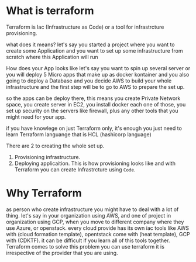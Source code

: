 # What is terraform
Terraform is Iac (Infrastructure as Code) or a tool for infrastrcture provisioning.

what does it means?
let's say you started a project where you want to create some Application and you want to set up some infrastructure from scratch where this Application will run 

How does your App looks like
let's say you want to spin up several server or you will deploy 5 Micro apps that make up as docker kontainer 
and you also going to deploy a Database and you decide AWS to build your whole infrastructure and the first step will be to go to AWS to prepare the set up.

so the apps can be deploy there, this means you create Private Network space, you create server in EC2, you install docker each one of those, you set up security on the servers like firewall, plus any other tools that you might need for your app.

if you have knowlege on just Terraform only, it's enough you just need to learn Terraform languange that is HCL (hashicorp language)

There are 2 to creating the whole set up. 
1. Provisioning infrastructure. 
2. Deploying applicaition. 
This is how provisioning looks like and with Terraform you can create Infrastrcture using `Code`.

# Why Terraform 
as person who create infrastructure you might have to deal with a lot of thing. 
let's say in your organization using AWS, and one of project in organization using GCP, when you move to different company where they use Azure, or openstack.
every cloud provide has its own iac tools like AWS with (cloud formation template), opentstack come with (heat template), GCP with (CDKTF). 
it can be difficult if you learn all of this tools together. Terraform comes to solve this problem you can use terraform it is irrespective of the provider that you are using.
